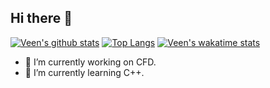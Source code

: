 ## Hi there 👋

[![Veen's github stats](https://github-readme-stats.vercel.app/api?username=Veenxz&show_icons=true&line_height=20&theme=vue-dark&bg_color=30,e96443,904e95&title_color=fff&text_color=fff)](https://github.com/Veenxz/github-readme-stats)
[![Top Langs](https://github-readme-stats.vercel.app/api/top-langs/?username=Veenxz&layout=compact&bg_color=30,3bb3f3,0063b1&title_color=fff&text_color=fff)](https://github.com/Veenxz/github-readme-stats)
[![Veen's wakatime stats](https://github-readme-stats.vercel.app/api/wakatime?username=@Veenxz&bg_color=30,5094f0,24c020&title_color=fff&text_color=fff)](https://github.com/Veenxz/github-readme-stats)

<!--[![ReadMe Card](https://github-readme-stats.vercel.app/api/pin/?username=Veenxz&repo=My_Beamer)](https://github.com/Veenxz/My_Beamer)-->

<!--
**Veenxz/Veenxz** is a ✨ _special_ ✨ repository because its `README.md` (this file) appears on your GitHub profile.

Here are some ideas to get you started:

- 🔭 I’m currently working on CFD.
- 🌱 I’m currently learning C++.
- 👯 I’m looking to collaborate on ...
- 🤔 I’m looking for help with ...
- 💬 Ask me about ...
- 📫 How to reach me: ...
- 😄 Pronouns: ...
- ⚡ Fun fact: ...
-->

- 🔭 I’m currently working on CFD.
- 🌱 I’m currently learning C++.
